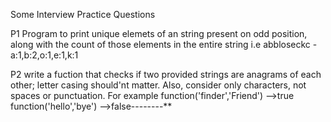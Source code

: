 Some Interview Practice Questions

P1
Program to print unique elemets of an string present on odd position, along with the count of those elements in the entire string
i.e abbloseckc - a:1,b:2,o:1,e:1,k:1

P2
write a fuction that checks if two provided strings are anagrams of each other; letter casing should'nt matter. Also, consider
only characters, not spaces or punctuation. For example
function('finder','Friend') -->true
function('hello','bye') -->false--------**
